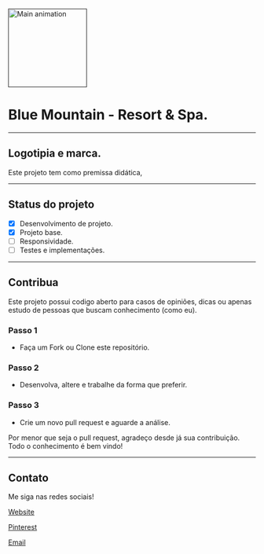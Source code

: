<a href=""><img src="./img/readme/readme-parallax.gif" alt="Main animation" height="160"></a>

# Blue Mountain - Resort & Spa.

---

## Logotipia e marca.

Este projeto tem como premissa didática, 

---

## Status do projeto

- [x] Desenvolvimento de projeto.
- [x] Projeto base.
- [ ] Responsividade.
- [ ] Testes e implementações.

---

## Contribua

Este projeto possui codigo aberto para casos de opiniões, dicas ou apenas estudo de pessoas que buscam conhecimento (como eu).

### Passo 1

- Faça um Fork ou Clone este repositório.

### Passo 2

- Desenvolva, altere e trabalhe da forma que preferir.

### Passo 3

- Crie um novo pull request e aguarde a análise.

Por menor que seja o pull request, agradeço desde já sua contribuição. Todo o conhecimento é bem vindo!

---

## Contato

Me siga nas redes sociais! 

[Website](https://matheus-cunha.github.io/)

[Pinterest](https://br.pinterest.com/portifoliomatheuscunha/)

[Email](matheus.cunha.sjc@gmail.com)
